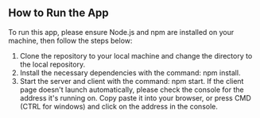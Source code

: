 ## How to Run the App

To run this app, please ensure Node.js and npm are installed on your machine, then follow the steps below:

1. Clone the repository to your local machine and change the directory to the local repository.
2. Install the necessary dependencies with the command: npm install.
3. Start the server and client with the command: npm start. If the client page doesn't launch automatically, please check the console for the address it's running on. Copy paste it into your browser, or press CMD (CTRL for windows) and click on the address in the console.
